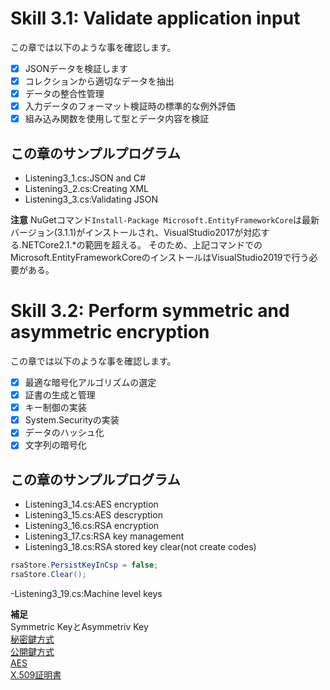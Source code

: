 # Skill 3.1: Validate application input

この章では以下のような事を確認します。
- [x] JSONデータを検証します
- [x] コレクションから適切なデータを抽出
- [x] データの整合性管理
- [x] 入力データのフォーマット検証時の標準的な例外評価
- [x] 組み込み関数を使用して型とデータ内容を検証

## この章のサンプルプログラム
- Listening3_1.cs:JSON and C#
- Listening3_2.cs:Creating XML
- Listening3_3.cs:Validating JSON

**注意** 
NuGetコマンド`Install-Package Microsoft.EntityFrameworkCore`は最新バージョン(3.1.1)がインストールされ、VisualStudio2017が対応する.NETCore2.1.*の範囲を超える。
そのため、上記コマンドでのMicrosoft.EntityFrameworkCoreのインストールはVisualStudio2019で行う必要がある。

# Skill 3.2: Perform symmetric and asymmetric encryption
この章では以下のような事を確認します。
- [x] 最適な暗号化アルゴリズムの選定
- [x] 証書の生成と管理
- [x] キー制御の実装
- [x] System.Securityの実装
- [x] データのハッシュ化
- [x] 文字列の暗号化

## この章のサンプルプログラム
- Listening3_14.cs:AES encryption
- Listening3_15.cs:AES descryption
- Listening3_16.cs:RSA encryption
- Listening3_17.cs:RSA key management
- Listening3_18.cs:RSA stored key clear(not create codes)
~~~ CS
rsaStore.PersistKeyInCsp = false;
rsaStore.Clear();
~~~
-Listening3_19.cs:Machine level keys

**補足**  
Symmetric KeyとAsymmetriv Key  
[秘密鍵方式](https://www.pentasecurity.co.jp/pentapro/entry/2017/06/21/%E3%80%903%E5%88%86IT%E3%82%AD%E3%83%BC%E3%83%AF%E3%83%BC%E3%83%89%E3%80%91_%E5%AF%BE%E7%A7%B0%E9%8D%B5_%28Symmetric_Key%29)  
[公開鍵方式](https://udemy.benesse.co.jp/development/blockchain/public-key-cryptography.html)  
[AES](https://wa3.i-3-i.info/word15121.html)  
[X.509証明書](https://www.atmarkit.co.jp/ait/articles/0401/01/news098.html)  





